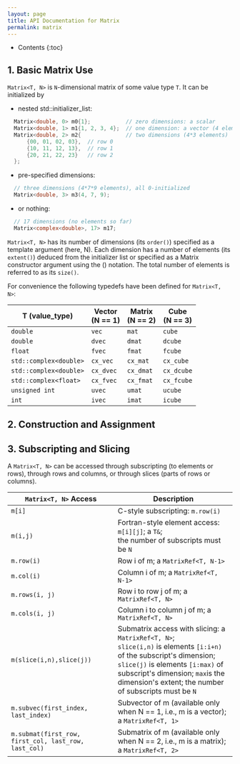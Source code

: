 ```yaml
---
layout: page
title: API Documentation for Matrix
permalink: matrix
---
```


* Contents
{:toc}

## 1. Basic Matrix Use

`Matrix<T, N>` is `N`-dimensional matrix of some value type `T`. It can be initialized by

+ nested std::initializer_list:
```c
  Matrix<double, 0> m0{1};           // zero dimensions: a scalar
  Matrix<double, 1> m1{1, 2, 3, 4};  // one dimension: a vector (4 elements)
  Matrix<double, 2> m2{              // two dimensions (4*3 elements)
      {00, 01, 02, 03},  // row 0
      {10, 11, 12, 13},  // row 1
      {20, 21, 22, 23}   // row 2
  };
```

+ pre-specified dimensions:
```c
  // three dimensions (4*7*9 elements), all 0-initialized
  Matrix<double, 3> m3(4, 7, 9);
```

+ or nothing:
```c
  // 17 dimensions (no elements so far)
  Matrix<complex<double>, 17> m17;
```

`Matrix<T, N>` has its number of dimensions (its `order()`) specified as a template argument (here, N).
Each dimension has a number of elements (its `extent()`) deduced from the initializer list or specified
as a Matrix constructor argument using the () notation. The total number of elements is referred to
as its `size()`.

For convenience the following typedefs have been defined for `Matrix<T, N>`:

| T (value_type)         | Vector <br> (N == 1) | Matrix <br> (N == 2) | Cube <br> (N == 3) |
|------------------------|----------------------|----------------------|--------------------|
| `double`               | `vec`                | `mat`                | `cube`             |
| `double`               | `dvec`               | `dmat`               | `dcube`            |
| `float`                | `fvec`               | `fmat`               | `fcube`            |
| `std::complex<double>` | `cx_vec`             | `cx_mat`             | `cx_cube`          |
| `std::complex<double>` | `cx_dvec`            | `cx_dmat`            | `cx_dcube`         |
| `std::complex<float>`  | `cx_fvec`            | `cx_fmat`            | `cx_fcube`         |
| `unsigned int`         | `uvec`               | `umat`               | `ucube`            |
| `int`                  | `ivec`               | `imat`               | `icube`            |

## 2. Construction and Assignment

## 3. Subscripting and Slicing

A `Matrix<T, N>` can be accessed through subscripting (to elements or rows), through rows and columns,
or through slices (parts of rows or columns).

| `Matrix<T, N>` Access    | Description                                                                                |
|--------------------------|--------------------------------------------------------------------------------------------|
| `m[i]`                   | C-style subscripting: `m.row(i)`                                                           |
| `m(i,j)`                 | Fortran-style element access: `m[i][j]`; a `T&`; <br> the number of subscripts must be `N` |
| `m.row(i)`               | Row i of m; a `MatrixRef<T, N-1>`                                                          |
| `m.col(i)`               | Column i of m; a `MatrixRef<T, N-1>`                                                       |
| `m.rows(i, j)`           | Row i to row j of m; a `MatrixRef<T, N>`                                                   |
| `m.cols(i, j)`           | Column i to column j of m; a `MatrixRef<T, N>`                                             |
| `m(slice(i,n),slice(j))` | Submatrix access with slicing: a `MatrixRef<T, N>`; <br> `slice(i,n)` is elements `[i:i+n)` of the subscript's dimension; <br> `slice(j)` is elements `[i:max)` of subscript's dimension; `max`is the dimension's extent; the number of subscripts must be `N`|
| `m.subvec(first_index, last_index)`                  | Subvector of m (available only when N == 1, i.e., m is a vector); a `MatrixRef<T, 1>` |
| `m.submat(first_row, first_col, last_row, last_col)` | Submatrix of m (available only when N == 2, i.e., m is a matrix); a `MatrixRef<T, 2>` |